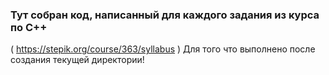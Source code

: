 ### Тут собран код, написанный для каждого задания из курса по C++ 
( https://stepik.org/course/363/syllabus )
Для того что выполнено после создания текущей директории!
